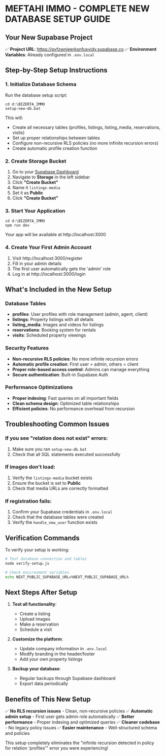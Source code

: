 # MEFTAHI IMMO - COMPLETE NEW DATABASE SETUP GUIDE

## Your New Supabase Project

✅ **Project URL**: https://pvfzwnieerksnfusyidy.supabase.co
✅ **Environment Variables**: Already configured in `.env.local`

## Step-by-Step Setup Instructions

### 1. Initialize Database Schema

Run the database setup script:
```
cd d:\BIZERTA_IMMO
setup-new-db.bat
```

This will:
- Create all necessary tables (profiles, listings, listing_media, reservations, visits)
- Set up proper relationships between tables
- Configure non-recursive RLS policies (no more infinite recursion errors)
- Create automatic profile creation function

### 2. Create Storage Bucket

1. Go to your [Supabase Dashboard](https://app.supabase.com/project/pvfzwnieerksnfusyidy)
2. Navigate to **Storage** in the left sidebar
3. Click **"Create Bucket"**
4. Name it `listings-media`
5. Set it as **Public**
6. Click **"Create Bucket"**

### 3. Start Your Application

```
cd d:\BIZERTA_IMMO
npm run dev
```

Your app will be available at http://localhost:3000

### 4. Create Your First Admin Account

1. Visit http://localhost:3000/register
2. Fill in your admin details
3. The first user automatically gets the 'admin' role
4. Log in at http://localhost:3000/login

## What's Included in the New Setup

### Database Tables
- **profiles**: User profiles with role management (admin, agent, client)
- **listings**: Property listings with all details
- **listing_media**: Images and videos for listings
- **reservations**: Booking system for rentals
- **visits**: Scheduled property viewings

### Security Features
- **Non-recursive RLS policies**: No more infinite recursion errors
- **Automatic profile creation**: First user = admin, others = client
- **Proper role-based access control**: Admins can manage everything
- **Secure authentication**: Built-in Supabase Auth

### Performance Optimizations
- **Proper indexing**: Fast queries on all important fields
- **Clean schema design**: Optimized table relationships
- **Efficient policies**: No performance overhead from recursion

## Troubleshooting Common Issues

### If you see "relation does not exist" errors:
1. Make sure you ran `setup-new-db.bat`
2. Check that all SQL statements executed successfully

### If images don't load:
1. Verify the `listings-media` bucket exists
2. Ensure the bucket is set to **Public**
3. Check that media URLs are correctly formatted

### If registration fails:
1. Confirm your Supabase credentials in `.env.local`
2. Check that the database tables were created
3. Verify the `handle_new_user` function exists

## Verification Commands

To verify your setup is working:

```bash
# Test database connection and tables
node verify-setup.js

# Check environment variables
echo NEXT_PUBLIC_SUPABASE_URL=%NEXT_PUBLIC_SUPABASE_URL%
```

## Next Steps After Setup

1. **Test all functionality**:
   - Create a listing
   - Upload images
   - Make a reservation
   - Schedule a visit

2. **Customize the platform**:
   - Update company information in `.env.local`
   - Modify branding in the header/footer
   - Add your own property listings

3. **Backup your database**:
   - Regular backups through Supabase dashboard
   - Export data periodically

## Benefits of This New Setup

✅ **No RLS recursion issues** - Clean, non-recursive policies
✅ **Automatic admin setup** - First user gets admin role automatically
✅ **Better performance** - Proper indexing and optimized queries
✅ **Cleaner codebase** - No legacy policy issues
✅ **Easier maintenance** - Well-structured schema and policies

This setup completely eliminates the "infinite recursion detected in policy for relation 'profiles'" error you were experiencing!